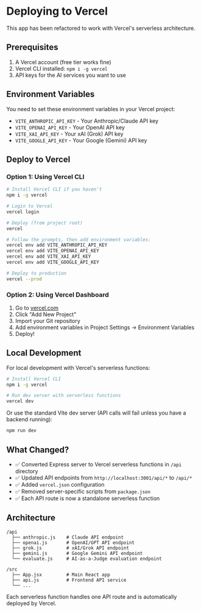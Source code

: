 # Deploying to Vercel

This app has been refactored to work with Vercel's serverless architecture.

## Prerequisites

1. A Vercel account (free tier works fine)
2. Vercel CLI installed: `npm i -g vercel`
3. API keys for the AI services you want to use

## Environment Variables

You need to set these environment variables in your Vercel project:

- `VITE_ANTHROPIC_API_KEY` - Your Anthropic/Claude API key
- `VITE_OPENAI_API_KEY` - Your OpenAI API key
- `VITE_XAI_API_KEY` - Your xAI (Grok) API key
- `VITE_GOOGLE_API_KEY` - Your Google (Gemini) API key

## Deploy to Vercel

### Option 1: Using Vercel CLI

```bash
# Install Vercel CLI if you haven't
npm i -g vercel

# Login to Vercel
vercel login

# Deploy (from project root)
vercel

# Follow the prompts, then add environment variables:
vercel env add VITE_ANTHROPIC_API_KEY
vercel env add VITE_OPENAI_API_KEY
vercel env add VITE_XAI_API_KEY
vercel env add VITE_GOOGLE_API_KEY

# Deploy to production
vercel --prod
```

### Option 2: Using Vercel Dashboard

1. Go to [vercel.com](https://vercel.com)
2. Click "Add New Project"
3. Import your Git repository
4. Add environment variables in Project Settings → Environment Variables
5. Deploy!

## Local Development

For local development with Vercel's serverless functions:

```bash
# Install Vercel CLI
npm i -g vercel

# Run dev server with serverless functions
vercel dev
```

Or use the standard Vite dev server (API calls will fail unless you have a backend running):

```bash
npm run dev
```

## What Changed?

- ✅ Converted Express server to Vercel serverless functions in `/api` directory
- ✅ Updated API endpoints from `http://localhost:3001/api/*` to `/api/*`
- ✅ Added `vercel.json` configuration
- ✅ Removed server-specific scripts from `package.json`
- ✅ Each API route is now a standalone serverless function

## Architecture

```
/api
  ├── anthropic.js    # Claude API endpoint
  ├── openai.js       # OpenAI/GPT API endpoint
  ├── grok.js         # xAI/Grok API endpoint
  ├── gemini.js       # Google Gemini API endpoint
  └── evaluate.js     # AI-as-a-Judge evaluation endpoint

/src
  ├── App.jsx         # Main React app
  ├── api.js          # Frontend API service
  └── ...
```

Each serverless function handles one API route and is automatically deployed by Vercel.

